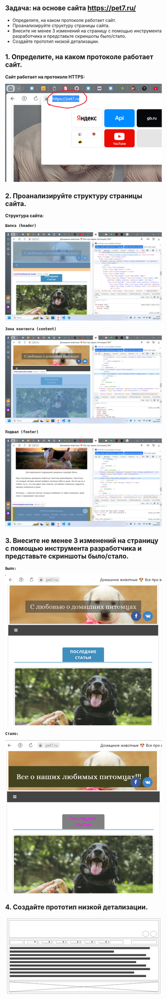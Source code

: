 ## Задача: на основе сайта https://pet7.ru/
- Определите, на каком протоколе работает сайт.
- Проанализируйте структуру страницы сайта.
- Внесите не менее 3 изменений на страницу с помощью инструмента разработчика и представьте скриншоты было/стало.
- Создайте прототип низкой детализации.



## 1. Определите, на каком протоколе работает сайт.

**Сайт работает на протоколе HTTPS:**

![Протокол сайта](site_protocol.png)


## 2. Проанализируйте структуру страницы сайта.

**Структура сайта:**

**`Шапка (header)`** 

![Шапка](header.png)

**`Зона контента (content)`**

![Зона контента](content.png)

**`Подвал (footer)`**

![Подвал](footer.png)


## 3. Внесите не менее 3 изменений на страницу с помощью инструмента разработчика и представьте скриншоты было/стало.


**`Было:`**

![Было](it_was.png)


**`Стало:`** 

![Стало](it_became.png)


## 4. Создайте прототип низкой детализации.


![Прототип низкой детализации](prototype_site.png)